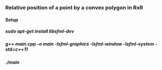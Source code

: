 <h3>Relative position of a point by a convex polygon in RxR</h3>

<h4>Setup</h4>
<h5>sudo apt-get install libsfml-dev</h5>
<h5>g++ main.cpp -o main -lsfml-graphics -lsfml-window -lsfml-system -std=c++11</h5>
<h5>./main</h5>
